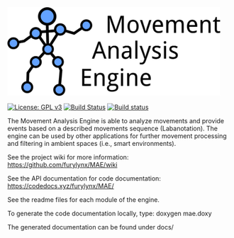 <img src="./mae_droid_large.png" alt="Movement Analysis Engine" height="200px"/>

[![License: GPL v3](https://img.shields.io/badge/License-GPLv3-blue.svg)](https://www.gnu.org/licenses/gpl-3.0) [![Build Status](https://travis-ci.org/furylynx/MAE.svg?branch=master)](https://travis-ci.org/furylynx/MAE) [![Build status](https://ci.appveyor.com/api/projects/status/v7pksx87eua4w41d/branch/master?svg=true)](https://ci.appveyor.com/project/furylynx/mae/branch/master)


The Movement Analysis Engine is able to analyze movements and provide events based on a described movements sequence (Labanotation). The engine can be used by other applications for further movement processing and filtering in ambient spaces (i.e., smart environments).


See the project wiki for more information: https://github.com/furylynx/MAE/wiki

See the API documentation for code documentation: https://codedocs.xyz/furylynx/MAE/

See the readme files for each module of the engine.

To generate the code documentation locally, type:
doxygen mae.doxy

The generated documentation can be found under docs/
